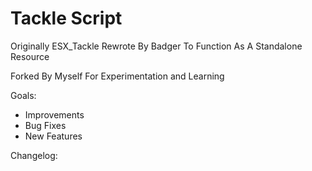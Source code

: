 # Tackle Script

Originally ESX_Tackle Rewrote By Badger To Function As A Standalone Resource

Forked By Myself For Experimentation and Learning 

Goals:
- Improvements
- Bug Fixes
- New Features

Changelog:

